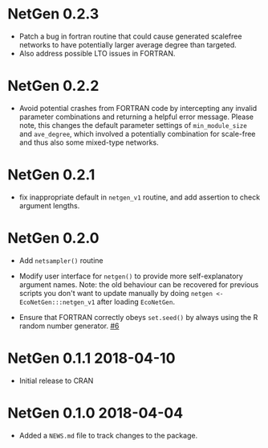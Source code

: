 # NetGen 0.2.3

* Patch a bug in fortran routine that could cause generated scalefree networks to have potentially larger average degree than targeted.
* Also address possible LTO issues in FORTRAN.

# NetGen 0.2.2

* Avoid potential crashes from FORTRAN code by intercepting any
  invalid parameter combinations and returning a helpful error message.
  Please note, this changes the default parameter settings of `min_module_size`
  and `ave_degree`, which involved a potentially combination for scale-free
  and thus also some mixed-type networks.  
  
  
  
  

# NetGen 0.2.1

* fix inappropriate default in `netgen_v1` routine, and add assertion to check argument lengths.

# NetGen 0.2.0

* Add `netsampler()` routine

* Modify user interface for `netgen()` to provide more self-explanatory argument names. Note: the 
  old behaviour can be recovered for previous scripts you don't want to update manually by doing 
  `netgen <- EcoNetGen:::netgen_v1` after loading `EcoNetGen`.
  
* Ensure that FORTRAN correctly obeys `set.seed()` by always using the R random number generator. [#6](https://github.com/cboettig/EcoNetGen/issues/6)

# NetGen 0.1.1 2018-04-10

* Initial release to CRAN

# NetGen 0.1.0 2018-04-04

* Added a `NEWS.md` file to track changes to the package.



